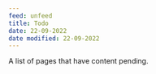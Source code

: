 ```yaml
---
feed: unfeed
title: Todo
date: 22-09-2022
date modified: 22-09-2022
---
```


A list of pages that have content pending.